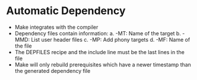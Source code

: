 # Automatic Dependency

- Make integrates with the compiler
- Dependency files contain information:
    a. -MT: Name of the target
    b. -MMD: List user header files
    c. -MP: Add phony targets
    d. -MF: Name of the file
- The DEPFILES recipe and the include line must be the last lines in the file
- Make will only rebuild prerequisites which have a newer timestamp than the generated dependency file